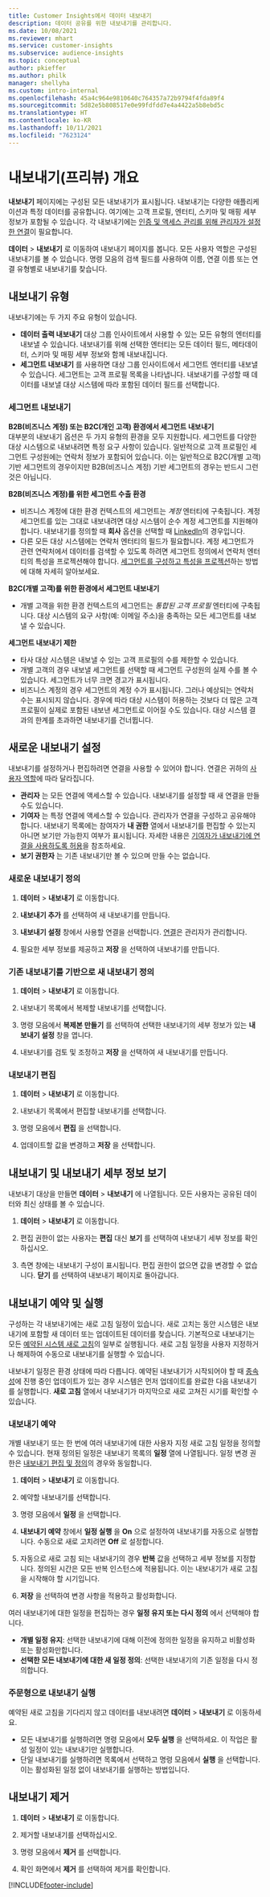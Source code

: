 ```yaml
---
title: Customer Insights에서 데이터 내보내기
description: 데이터 공유를 위한 내보내기를 관리합니다.
ms.date: 10/08/2021
ms.reviewer: mhart
ms.service: customer-insights
ms.subservice: audience-insights
ms.topic: conceptual
author: pkieffer
ms.author: philk
manager: shellyha
ms.custom: intro-internal
ms.openlocfilehash: 45a4c964e9810640c764357a72b9794f4fda89f4
ms.sourcegitcommit: 5d82e5b808517e0e99fdfdd7e4a4422a5b8ebd5c
ms.translationtype: HT
ms.contentlocale: ko-KR
ms.lasthandoff: 10/11/2021
ms.locfileid: "7623124"
---
```

# <a name="exports-preview-overview"></a>내보내기(프리뷰) 개요

**내보내기** 페이지에는 구성된 모든 내보내기가 표시됩니다. 내보내기는 다양한 애플리케이션과 특정 데이터를 공유합니다. 여기에는 고객 프로필, 엔터티, 스키마 및 매핑 세부 정보가 포함될 수 있습니다. 각 내보내기에는 [인증 및 액세스 관리를 위해 관리자가 설정한 연결](connections.md)이 필요합니다.

**데이터** > **내보내기** 로 이동하여 내보내기 페이지를 봅니다. 모든 사용자 역할은 구성된 내보내기를 볼 수 있습니다. 명령 모음의 검색 필드를 사용하여 이름, 연결 이름 또는 연결 유형별로 내보내기를 찾습니다.

## <a name="export-types"></a>내보내기 유형

내보내기에는 두 가지 주요 유형이 있습니다.  

- **데이터 출력 내보내기** 대상 그룹 인사이트에서 사용할 수 있는 모든 유형의 엔터티를 내보낼 수 있습니다. 내보내기를 위해 선택한 엔터티는 모든 데이터 필드, 메타데이터, 스키마 및 매핑 세부 정보와 함께 내보내집니다. 
- **세그먼트 내보내기** 를 사용하면 대상 그룹 인사이트에서 세그먼트 엔터티를 내보낼 수 있습니다. 세그먼트는 고객 프로필 목록을 나타냅니다. 내보내기를 구성할 때 데이터를 내보낼 대상 시스템에 따라 포함된 데이터 필드를 선택합니다. 

### <a name="export-segments"></a>세그먼트 내보내기

**B2B(비즈니스 계정) 또는 B2C(개인 고객) 환경에서 세그먼트 내보내기**  
대부분의 내보내기 옵션은 두 가지 유형의 환경을 모두 지원합니다. 세그먼트를 다양한 대상 시스템으로 내보내려면 특정 요구 사항이 있습니다. 일반적으로 고객 프로필인 세그먼트 구성원에는 연락처 정보가 포함되어 있습니다. 이는 일반적으로 B2C(개별 고객) 기반 세그먼트의 경우이지만 B2B(비즈니스 계정) 기반 세그먼트의 경우는 반드시 그런 것은 아닙니다. 

**B2B(비즈니스 계정)를 위한 세그먼트 수출 환경**  
- 비즈니스 계정에 대한 환경 컨텍스트의 세그먼트는 *계정* 엔터티에 구축됩니다. 계정 세그먼트를 있는 그대로 내보내려면 대상 시스템이 순수 계정 세그먼트를 지원해야 합니다. 내보내기를 정의할 때 **회사** 옵션을 선택할 때 [LinkedIn](export-linkedin-ads.md)의 경우입니다.
- 다른 모든 대상 시스템에는 연락처 엔터티의 필드가 필요합니다. 계정 세그먼트가 관련 연락처에서 데이터를 검색할 수 있도록 하려면 세그먼트 정의에서 연락처 엔터티의 특성을 프로젝션해야 합니다. [세그먼트를 구성하고 특성을 프로젝션](segment-builder.md)하는 방법에 대해 자세히 알아보세요.

**B2C(개별 고객)를 위한 환경에서 세그먼트 내보내기**  
- 개별 고객을 위한 환경 컨텍스트의 세그먼트는 *통합된 고객 프로필* 엔터티에 구축됩니다. 대상 시스템의 요구 사항(예: 이메일 주소)을 충족하는 모든 세그먼트를 내보낼 수 있습니다.

**세그먼트 내보내기 제한**  
- 타사 대상 시스템은 내보낼 수 있는 고객 프로필의 수를 제한할 수 있습니다. 
- 개별 고객의 경우 내보낼 세그먼트를 선택할 때 세그먼트 구성원의 실제 수를 볼 수 있습니다. 세그먼트가 너무 크면 경고가 표시됩니다. 
- 비즈니스 계정의 경우 세그먼트의 계정 수가 표시됩니다. 그러나 예상되는 연락처 수는 표시되지 않습니다. 경우에 따라 대상 시스템이 허용하는 것보다 더 많은 고객 프로필이 실제로 포함된 내보낸 세그먼트로 이어질 수도 있습니다. 대상 시스템 결과의 한계를 초과하면 내보내기를 건너뜁니다. 

## <a name="set-up-a-new-export"></a>새로운 내보내기 설정  
내보내기를 설정하거나 편집하려면 연결을 사용할 수 있어야 합니다. 연결은 귀하의 [사용자 역할](permissions.md)에 따라 달라집니다.
- **관리자** 는 모든 연결에 액세스할 수 있습니다. 내보내기를 설정할 때 새 연결을 만들 수도 있습니다.
- **기여자** 는 특정 연결에 액세스할 수 있습니다. 관리자가 연결을 구성하고 공유해야 합니다. 내보내기 목록에는 참여자가 **내 권한** 열에서 내보내기를 편집할 수 있는지 아니면 보기만 가능한지 여부가 표시됩니다. 자세한 내용은 [기여자가 내보내기에 연결을 사용하도록 허용](connections.md#allow-contributors-to-use-a-connection-for-exports)을 참조하세요.
- **보기 권한자** 는 기존 내보내기만 볼 수 있으며 만들 수는 없습니다.

### <a name="define-a-new-export"></a>새로운 내보내기 정의

1. **데이터** > **내보내기** 로 이동합니다.

1. **내보내기 추가** 를 선택하여 새 내보내기를 만듭니다.

1. **내보내기 설정** 창에서 사용할 연결을 선택합니다. [연결](connections.md)은 관리자가 관리합니다. 

1. 필요한 세부 정보를 제공하고 **저장** 을 선택하여 내보내기를 만듭니다.

### <a name="define-a-new-export-based-on-an-existing-export"></a>기존 내보내기를 기반으로 새 내보내기 정의

1. **데이터** > **내보내기** 로 이동합니다.

1. 내보내기 목록에서 복제할 내보내기를 선택합니다.

1. 명령 모음에서 **복제본 만들기** 를 선택하여 선택한 내보내기의 세부 정보가 있는 **내보내기 설정** 창을 엽니다.

1. 내보내기를 검토 및 조정하고 **저장** 을 선택하여 새 내보내기를 만듭니다.

### <a name="edit-an-export"></a>내보내기 편집

1. **데이터** > **내보내기** 로 이동합니다.

1. 내보내기 목록에서 편집할 내보내기를 선택합니다.

1. 명령 모음에서 **편집** 을 선택합니다.

1. 업데이트할 값을 변경하고 **저장** 을 선택합니다.

## <a name="view-exports-and-export-details"></a>내보내기 및 내보내기 세부 정보 보기

내보내기 대상을 만들면 **데이터** > **내보내기** 에 나열됩니다. 모든 사용자는 공유된 데이터와 최신 상태를 볼 수 있습니다.

1. **데이터** > **내보내기** 로 이동합니다.

1. 편집 권한이 없는 사용자는 **편집** 대신 **보기** 를 선택하여 내보내기 세부 정보를 확인하십시오.

1. 측면 창에는 내보내기 구성이 표시됩니다. 편집 권한이 없으면 값을 변경할 수 없습니다. **닫기** 를 선택하여 내보내기 페이지로 돌아갑니다.

## <a name="schedule-and-run-exports"></a>내보내기 예약 및 실행

구성하는 각 내보내기에는 새로 고침 일정이 있습니다. 새로 고치는 동안 시스템은 내보내기에 포함할 새 데이터 또는 업데이트된 데이터를 찾습니다. 기본적으로 내보내기는 모든 [예약된 시스템 새로 고침](system.md#schedule-tab)의 일부로 실행됩니다. 새로 고침 일정을 사용자 지정하거나 해제하여 수동으로 내보내기를 실행할 수 있습니다.

내보내기 일정은 환경 상태에 따라 다릅니다. 예약된 내보내기가 시작되어야 할 때 [종속성](system.md#refresh-policies)에 진행 중인 업데이트가 있는 경우 시스템은 먼저 업데이트를 완료한 다음 내보내기를 실행합니다. **새로 고침** 열에서 내보내기가 마지막으로 새로 고쳐진 시기를 확인할 수 있습니다.

### <a name="schedule-exports"></a>내보내기 예약

개별 내보내기 또는 한 번에 여러 내보내기에 대한 사용자 지정 새로 고침 일정을 정의할 수 있습니다. 현재 정의된 일정은 내보내기 목록의 **일정** 열에 나열됩니다. 일정 변경 권한은 [내보내기 편집 및 정의](export-destinations.md#set-up-a-new-export)의 경우와 동일합니다. 

1. **데이터** > **내보내기** 로 이동합니다.

1. 예약할 내보내기를 선택합니다.

1. 명령 모음에서 **일정** 을 선택합니다.

1. **내보내기 예약** 창에서 **일정 실행** 을 **On** 으로 설정하여 내보내기를 자동으로 실행합니다. 수동으로 새로 고치려면 **Off** 로 설정합니다.

1. 자동으로 새로 고침 되는 내보내기의 경우 **반복** 값을 선택하고 세부 정보를 지정합니다. 정의된 시간은 모든 반복 인스턴스에 적용됩니다. 이는 내보내기가 새로 고침을 시작해야 할 시기입니다.

1. **저장** 을 선택하여 변경 사항을 적용하고 활성화합니다.

여러 내보내기에 대한 일정을 편집하는 경우 **일정 유지 또는 다시 정의** 에서 선택해야 합니다.
- **개별 일정 유지**: 선택한 내보내기에 대해 이전에 정의한 일정을 유지하고 비활성화 또는 활성화만합니다.
- **선택한 모든 내보내기에 대한 새 일정 정의**: 선택한 내보내기의 기존 일정을 다시 정의합니다.

### <a name="run-exports-on-demand"></a>주문형으로 내보내기 실행

예약된 새로 고침을 기다리지 않고 데이터를 내보내려면 **데이터** > **내보내기** 로 이동하세요.

- 모든 내보내기를 실행하려면 명령 모음에서 **모두 실행** 을 선택하세요. 이 작업은 활성 일정이 있는 내보내기만 실행합니다.
- 단일 내보내기를 실행하려면 목록에서 선택하고 명령 모음에서 **실행** 을 선택합니다. 이는 활성화된 일정 없이 내보내기를 실행하는 방법입니다. 

## <a name="remove-an-export"></a>내보내기 제거

1. **데이터** > **내보내기** 로 이동합니다.

1. 제거할 내보내기를 선택하십시오.

1. 명령 모음에서 **제거** 를 선택합니다.

1. 확인 화면에서 **제거** 를 선택하여 제거를 확인합니다.


[!INCLUDE[footer-include](../includes/footer-banner.md)]
